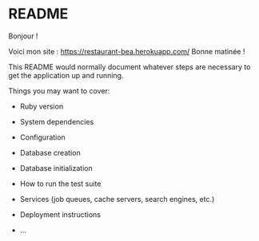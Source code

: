 # README


Bonjour !


Voici mon site : https://restaurant-bea.herokuapp.com/
Bonne matinée ! 





This README would normally document whatever steps are necessary to get the
application up and running.

Things you may want to cover:

* Ruby version

* System dependencies

* Configuration

* Database creation

* Database initialization

* How to run the test suite

* Services (job queues, cache servers, search engines, etc.)

* Deployment instructions

* ...

